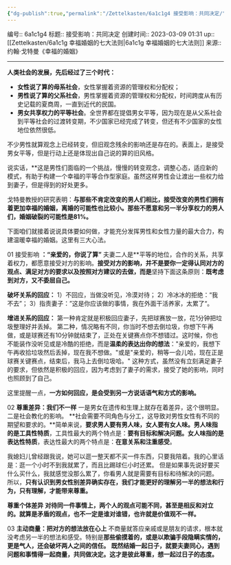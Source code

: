 ```yaml
---
{"dg-publish":true,"permalink":"/Zettelkasten/6a1c1g4 接受影响：共同决定/","dgPassFrontmatter":true}
---
```


编号:: 6a1c1g4
标题:: 接受影响：共同决定
创建时间:: 2023-03-09 01:31
up:: [[Zettelkasten/6a1c1g 幸福婚姻的七大法则\|6a1c1g 幸福婚姻的七大法则]]
来源:: 约翰·戈特曼《幸福的婚姻》

---

**人类社会的发展，先后经过了三个时代：**
-   **女性说了算的母系社会**，女性掌握着资源的管理权和分配权；
-   **男性说了算的父系社会**，男性掌握着资源的管理权和分配权，时间跨度从有历史记载的夏商周，一直到近代的民国。
-   **男女共享权力的平等社会**。全世界都在提倡男女平等，因为现在是从父系社会到平等社会的过渡转变期，不少国家已经完成了转变，但还有不少国家的女性地位依然很低。

不少男性就算观念上已经转变，但旧观念残余的影响还是存在的。表面上，是接受男女平等，但是行动上还是体现出自己说的算的旧风格。

说实话，**这是男性们面临的一个挑战，慢慢的转变观念，调整心态，适应新的模式，有助于构建一个幸福的平等合作型家庭。虽然这样男性会让渡出一些权力给到妻子，但是得到的好处更多。

戈特曼教授的研究表明：**与那些不肯定改变的男人们相比，接受改变的男性们拥有着更加幸福的婚姻，离婚的可能性也比较小。那些不愿意和另一半分享权力的男人们，婚姻破裂的可能性是81%。**

下面咱们就接着说说具体要如何做，才能充分发挥男性和女性力量的最大合力，构建温暖幸福的婚姻。这里有三大心法。

01 接受影响 **：“亲爱的，你说了算”**
夫妻二人是**平等的地位，合作的关系，共享着权力，都愿意接受对方的影响。**接受对方的影响，并不是要你一定得认同对方的观点、满足对方的要求以及按照对方建议的去做，而是**坚持下面这条原则：**既考虑到对方，又不委屈自己。**

**破坏关系的回应：**
1）不回应，当做没听见，冷漠对待；
2）冷冰冰的拒绝：“我不去”；
3）指责妻子：”这是你应该做的事情，我在外面干活养家，太累了“。

**增进关系的回应：**
第一种肯定就是积极回应妻子，先把球赛放一放，花1分钟把垃圾整理好并丢掉。
第二种，情况略有不同，你当时不想去倒垃圾，你想下午再做，或是球赛还有10分钟就结束了，正处在关键赛点你不想错过。这时候，你也不能装作没听见或是冷酷的拒绝，而是**温柔的表达出你的想法**："亲爱的，我想下午再收拾垃圾然后丢掉，现在我不想做。"或是"亲爱的，稍等一会儿哈，现在正是球赛关键赛点，结束后，我马上去倒垃圾哈。"
这种方式，虽然没有立刻满足妻子的要求，但依然是积极的回应，因为考虑到了妻子的需求，接受了她的影响，同时也照顾到了自己。

这里提醒一点，**一方如何回应，是会受到另一方说话语气和方式的影响。**

02 **尊重差异：我们不一样**
一是男女在遗传和生理上就存在着差异，这个很明显。二是社会教化的影响。
**社会需要不同角色与分工，这导致对男性女性有不同的期望和要求的。**简单来说，**要求男人要有男人味，女人要有女人味。男人味指的是工具性特质**，工具性最大的两个特点是：**要有目标和解决问题。女人味指的是表达性特质**，表达性最大的两个特点是：**在意关系和注重感受**。

我媳妇儿曾经跟我说，她可以逛一整天都不买一件东西，只要我陪着。我的心里话是：逛一个小时不到我就累了，而且比踢球仨小时还累。
但是如果事先说好要买什么买什么，我就感觉没那么累了，你看男人就是需要有目标和待解决的问题。
所以，**只有认识到男女性别差异确实存在，我们才能更好的理解另一半的想法和行为，只有理解，才能带来尊重。**

**尊重个体差异**
**对待同一件事情上，两个人的观点可能不同，甚至是相反和对立的。就算是矛盾的观点，也不一定是谁对谁错，也许就是价值观不一样。**

03 **主动商量：把对方的想法放在心上**
不商量就答应亲戚或是朋友的请求，根本就没考虑另一半的想法和感受。特别是**那些偷摸着的，或是以欺骗手段隐瞒实情的，更是气人，还会破坏两人之间的信任。**
**既然结婚一起日子，就要夫妻同心，遇到问题和事情得一起商量，共同做决定。这才是彼此尊重，想一起过日子的态度。**
